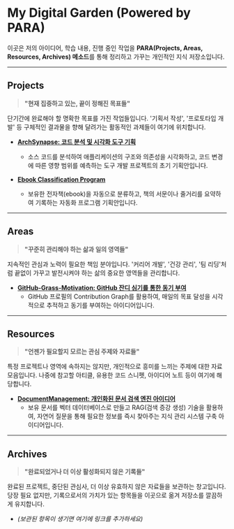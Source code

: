 # My Digital Garden (Powered by PARA)

이곳은 저의 아이디어, 학습 내용, 진행 중인 작업을 **PARA(Projects, Areas, Resources, Archives) 메소드**를 통해 정리하고 가꾸는 개인적인 지식 저장소입니다.

---

##  Projects
> **"현재 집중하고 있는, 끝이 정해진 목표들"**

단기간에 완료해야 할 명확한 목표를 가진 작업들입니다. '기획서 작성', '프로토타입 개발' 등 구체적인 결과물을 향해 달려가는 활동적인 과제들이 여기에 위치합니다.

* **[ArchSynapse: 코드 분석 및 시각화 도구 기획](./ArchSynapse.md)**
    * 소스 코드를 분석하여 애플리케이션의 구조와 의존성을 시각화하고, 코드 변경에 따른 영향 범위를 예측하는 도구 개발 프로젝트의 초기 기획안입니다.

* **[Ebook Classification Program](./BookClassification.md)**
    * 보유한 전자책(ebook)을 자동으로 분류하고, 책의 서문이나 줄거리를 요약하여 기록하는 자동화 프로그램 기획안입니다.

---

## Areas
> **"꾸준히 관리해야 하는 삶과 일의 영역들"**

지속적인 관심과 노력이 필요한 책임 분야입니다. '커리어 개발', '건강 관리', '팀 리딩'처럼 끝없이 가꾸고 발전시켜야 하는 삶의 중요한 영역들을 관리합니다.

* **[GitHub-Grass-Motivation: GitHub 잔디 심기를 통한 동기 부여](./GitHub-Grass-Motivation.md)**
    * GitHub 프로필의 Contribution Graph를 활용하여, 매일의 목표 달성을 시각적으로 추적하고 동기를 부여하는 아이디어입니다.
---

## Resources
> **"언젠가 필요할지 모르는 관심 주제와 자료들"**

특정 프로젝트나 영역에 속하지는 않지만, 개인적으로 흥미를 느끼는 주제에 대한 자료 모음입니다. 나중에 참고할 아티클, 유용한 코드 스니펫, 아이디어 노트 등이 여기에 해당합니다.

* **[DocumentManagement: 개인화된 문서 검색 엔진 아이디어](./DocumentManagement.md)**
    * 보유 문서를 벡터 데이터베이스로 만들고 RAG(검색 증강 생성) 기술을 활용하여, 자연어 질문을 통해 필요한 정보를 즉시 찾아주는 지식 관리 시스템 구축 아이디어입니다.

---

## Archives
> **"완료되었거나 더 이상 활성화되지 않은 기록들"**

완료된 프로젝트, 중단된 관심사, 더 이상 유효하지 않은 자료들을 보관하는 창고입니다. 당장 필요 없지만, 기록으로서의 가치가 있는 항목들을 이곳으로 옮겨 저장소를 깔끔하게 유지합니다.

* *(보관된 항목이 생기면 여기에 링크를 추가하세요)*
